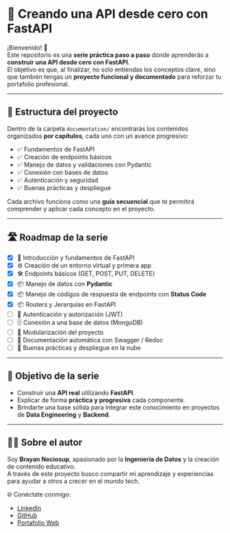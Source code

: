 # 🚀 Creando una API desde cero con FastAPI  

¡Bienvenido! 👋  
Este repositorio es una **serie práctica paso a paso** donde aprenderás a **construir una API desde cero con FastAPI**.  
El objetivo es que, al finalizar, no solo entiendas los conceptos clave, sino que también tengas un **proyecto funcional y documentado** para reforzar tu portafolio profesional.  

---

## 📂 Estructura del proyecto  

Dentro de la carpeta `documentation/` encontrarás los contenidos organizados **por capítulos**, cada uno con un avance progresivo:  

- ✅ Fundamentos de FastAPI  
- ✅ Creación de endpoints básicos  
- ✅ Manejo de datos y validaciones con Pydantic  
- ✅ Conexión con bases de datos  
- ✅ Autenticación y seguridad  
- ✅ Buenas prácticas y despliegue  

Cada archivo funciona como una **guía secuencial** que te permitirá comprender y aplicar cada concepto en el proyecto.  

---

## 🛣️ Roadmap de la serie  

- [x] 📘 Introducción y fundamentos de FastAPI  
- [x] ⚙️ Creación de un entorno virtual y primera app  
- [x] 🛠️ Endpoints básicos (GET, POST, PUT, DELETE)  
- [x] 📦 Manejo de datos con **Pydantic**  
- [x] 📦 Manejo de códigos de respuesta de endpoints con **Status Code**
- [x] 📦 Routers y Jerarquías en FastAPI  
- [ ] 🔐 Autenticación y autorización (JWT)
- [ ] 🗄️ Conexión a una base de datos (MongoDB)  
- [ ] 🧩 Modularización del proyecto  
- [ ] 📑 Documentación automática con Swagger / Redoc  
- [ ] 🚀 Buenas prácticas y despliegue en la nube  

---

## 🎯 Objetivo de la serie  

- Construir una **API real** utilizando **FastAPI**.  
- Explicar de forma **práctica y progresiva** cada componente.  
- Brindarte una base sólida para integrar este conocimiento en proyectos de **Data Engineering** y **Backend**.  

---

## 👨‍💻 Sobre el autor  

Soy **Brayan Neciosup**, apasionado por la **Ingeniería de Datos** y la creación de contenido educativo.  
A través de este proyecto busco compartir mi aprendizaje y experiencias para ayudar a otros a crecer en el mundo tech.  

🌐 Conéctate conmigo:  
- [LinkedIn](https://www.linkedin.com/in/brayan-rafael-neciosup-bola%C3%B1os-407a59246/)  
- [GitHub](https://github.com/BrayanR03)  
- [Portafolio Web](https://bryanneciosup626.wixsite.com/brayandataanalitics)  


